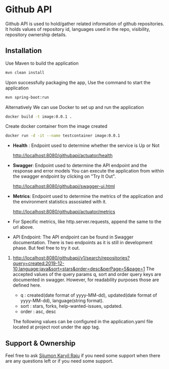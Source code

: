 # Github API

Github API is used to hold/gather related information of github repositories.
It holds values of repository id, languages used in the repo, visibility, repository ownership details.

## Installation

Use Maven to build the application

```bash
mvn clean install
```
Upon successfully packaging the app, Use the command to start the application

```bash
mvn spring-boot:run
```
Alternatively We can use Docker to set up and run the application

```bash
docker build -t image:0.0.1 .
```
Create docker container from the image created

```bash
docker run -d -it --name testcontainer image:0.0.1
```

* **Health** :
  Endpoint used to determine whether the service is Up or Not

  [http://localhost:8080/githubapi/actuator/health](http://localhost:8080/githubapi/actuator/health)

* **Swagger**:
  Endpoint used to determine the API endpoint and the response and error models
  You can execute the application from within the swagger endpoint by clicking on "Try It Out".

  [http://localhost:8080/githubapi/swagger-ui.html](http://localhost:8080/githubapi/swagger-ui.html)

* **Metrics**:
  Endpoint used to determine the metrics of the application and the environment statistics assosiated with it.

  [http://localhost:8080/githubapi/actuator/metrics](http://localhost:8080/githubapi/actuator/metrics)

* For Specific metrics, like http.server.requests, append the same to the url above.

* API Endpoint:
  The API endpoint can be found in Swagger documentation.
  There is two endpoints as it is still in development phase. But feel free to try it out.
1. [http://localhost:8080/githubapi/v1/search/repositories?query=created:2019-12-10,language:java&sort=stars&order=desc&perPage=5&page=1](http://localhost:8080/v1/search/repositories?query=created:2019-12-10,language:java&sort=stars&order=desc&perPage=5&page=1)
  The accepted values of the query params q, sort and order query keys are documented in swagger. However, for readability purposes those are defined here.
   - q : created(date format of yyyy-MM-dd), updated(date format of yyyy-MM-dd), language(string format).
   - sort : stars, forks, help-wanted-issues, updated.
   - order : asc, desc

   The following values can be configured in the application.yaml file located at project root under the app tag.
## Support & Ownership

Feel free to ask [Sijumon Karyil Raju](sijuthomas1988@gmail.com) if you need some support when there are any questions left or if you need some support.